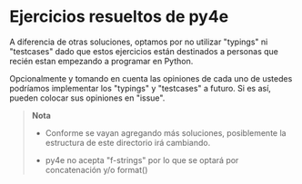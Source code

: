 # Ejercicios resueltos de py4e

A diferencia de otras soluciones, optamos por no utilizar
"typings" ni "testcases" dado que estos ejercicios están destinados
a personas que recién estan empezando a programar en Python.

Opcionalmente y tomando en cuenta las opiniones de cada uno de
ustedes podríamos implementar los "typings" y "testcases" a futuro. Si es así,
pueden colocar sus opiniones en "issue".

> **Nota**
> 
> * Conforme se vayan agregando más soluciones, posiblemente la estructura
>   de este directorio irá cambiando.
>
> * py4e no acepta "f-strings" por lo que se optará por concatenación y/o format()